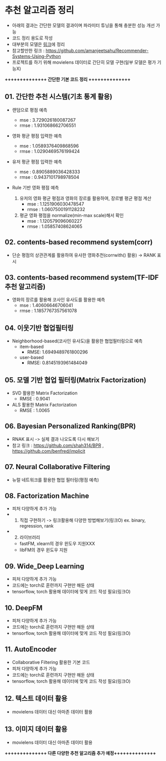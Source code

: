 # 추천 알고리즘 정리
- 아래의 결과는 간단한 모델의 결과이며 파라미터 튜닝을 통해 충분한 성능 개선 가능
- 코드 정리 용도로 작성
- 대부분의 모델은 [링크](https://velog.io/@suminwooo/series/%EC%B6%94%EC%B2%9C%EC%8B%9C%EC%8A%A4%ED%85%9C)에 정리
- 참고할만한 링크 : https://github.com/amanjeetsahu/Recommender-Systems-Using-Python
- 프로젝트를 하기 위해 movielens 데이터로 간단히 모델 구현(일부 모델은 평가 기능X)


**++++++++++++++ 간단한 기본 코드 정리 ++++++++++++++**

## 01. 간단한 추천 시스템(기초 통계 활용)

- 랜덤으로 평점 예측 
    - mse :  3.729026180087267
    - rmse :  1.931068662706551
    
- 영화 평균 평점 입력한 예측
    - mse :  1.0589376409868596
    - rmse :  1.0290469576199424
    
- 유저 평균 평점 입력한 예측
    - mse :  0.8905889036428333
    - rmse :  0.9437101798978504
    
- Rule 기반 영화 평점 예측
    1. 유저의 영화 평균 평점과 영화의 장르를 활용하여, 장르별 평균 평점 계산
        - mse :  1.1251906030478547
        - rmse :  1.0607500191128232
    2. 평균 영화 평점을 normalize(min-max scale)해서 확인
        - mse :  1.120579096060227
        - rmse :  1.05857408624065
        
        
## 02. contents-based recommend system(corr)
- 단순 평점의 상관관계를 활용하여 유사한 영화추천(corrwith() 활용) -> RANK 표시

## 03. contents-based recommend system(TF-IDF 추천 알고리즘)
- 영화의 장르를 활용해 코사인 유사도를 활용한 예측
    - mse :  1.40606646706041
    - rmse :  1.1857767357561078
    
## 04. 이웃기반 협업필터링
- Neighborhood-based(코사인 유사도)을 활용한 협업필터링으로 예측
    - item-based 
        - RMSE: 1.6949489761800296
    - user-based
        - RMSE: 0.8145193961484049


## 05. 모델 기반 협업 필터링(Matrix Factorization)
- SVD 활용한 Matrix Factorization
    - RMSE : 0.9041
- ALS 활용한 Matrix Factorization
    - RMSE : 1.0065

## 06. Bayesian Personalized Ranking(BPR) 
- RNAK 표시 -> 실제 결과 나오도록 다시 해보기
- 참고 링크 : https://github.com/shah314/BPR , https://github.com/benfred/implicit

## 07. Neural Collaborative Filtering
- 뉴럴 네트워크를 활용한 협업 필터링(평점 예측)

## 08. Factorization Machine
- 피처 다양하게 추가 가능
- 1. 직접 구현하기 -> 링크활용해 다양한 방법해보기(링크O) ex. binary, regression, rank
- 2. 라이브러리
    - fastFM, xlearn의 경우 윈도우 지원XXX
    - libFM의 경우 윈도우 지원
    
    
## 09. Wide_Deep Learning
- 피처 다양하게 추가 가능
- 코드에는 torch로 훈련까지 구현만 해둔 상태
- tensorflow, torch 활용해 데이터에 맞게 코드 작성 필요(링크O)

## 10. DeepFM
- 피처 다양하게 추가 가능
- 코드에는 torch로 훈련까지 구현만 해둔 상태
- tensorflow, torch 활용해 데이터에 맞게 코드 작성 필요(링크O)


## 11. AutoEncoder
- Collaborative Filtering 활용한 기본 코드
- 피처 다양하게 추가 가능
- 코드에는 torch로 훈련까지 구현만 해둔 상태
- tensorflow, torch 활용해 데이터에 맞게 코드 작성 필요(링크O)


## 12. 텍스트 데이터 활용
- movielens 데이터 대신 아마존 데이터 활용


## 13. 이미지 데이터 활용
- movielens 데이터 대신 아마존 데이터 활용

**++++++++++++++ 다른 다양한 추천 알고리즘 추가 예정++++++++++++++**